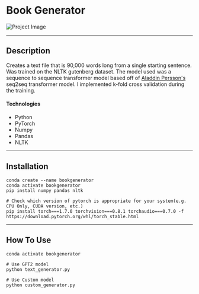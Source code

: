 # Book Generator
![Project Image](project-image-url)

---

## Description

Creates a text file that is 90,000 words long from a single starting sentence. Was trained on the NLTK gutenberg dataset. The model used was a sequence to sequence transformer model based off of [Aladdin Persson's](https://github.com/aladdinpersson/Machine-Learning-Collection/tree/master/ML/Pytorch/more_advanced/seq2seq_transformer) seq2seq transformer model. I implemented k-fold cross validation during the training.

#### Technologies

- Python
- PyTorch
- Numpy
- Pandas
- NLTK

---

## Installation
```
conda create --name bookgenerator
conda activate bookgenerator
pip install numpy pandas nltk 

# Check which version of pytorch is appropriate for your system(e.g. CPU Only, CUDA version, etc.)
pip install torch===1.7.0 torchvision===0.8.1 torchaudio===0.7.0 -f https://download.pytorch.org/whl/torch_stable.html
```
---
## How To Use
```
conda activate bookgenerator

# Use GPT2 model
python text_generator.py

# Use Custom model
python custom_generator.py
```
